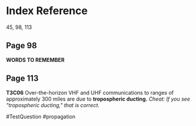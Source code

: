# Index Reference
45, 98, 113
## Page 98
**WORDS TO REMEMBER**

## Page 113
**T3C06** Over-the-horizon VHF and UHF communications to ranges of approximately 300 miles are due to **tropospheric ducting.** *Cheat: If you see "tropospheric ducting," that is correct.*

#TestQuestion 
#propagation 